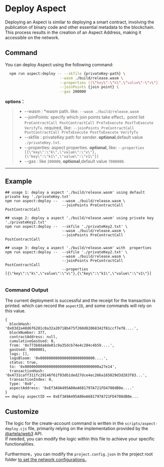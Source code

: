 # Deploy Aspect

Deploying an Aspect is similar to deploying a smart contract, involving the publication of binary code and other
essential metadata to the blockchain. This process results in the creation of an Aspect Address, making it accessible on
the network.

## Command

You can deploy Aspect using the following command:

```bash
  npm run aspect:deploy -- --skfile {privateKey-path} \
                         --wasm ./build/release.wasm \
                         --properties [{\"key\":\"k\",\"value\":\"v\"},{\"key\":\"k1\",\"value\":\"v1\"}] \
                         --joinPoints {join point} \
                         --gas 200000
```
**options：**
> * --wasm : *wasm path. like: `--wasm ./build/release.wasm `
> * --joinPoints: specify which join points take effect，point list `PreContractCall PostContractCall PreTxExecute PostTxExecute VerifyTx`. required, like: `--joinPoints PreContractCall PostContractCall PreTxExecute PostTxExecute VerifyTx`
> * --skfile : privateKey path for sender. **optional**,default value `./privateKey.txt`.
> * --properties: aspect properties. **optional**, like: `--properties [{\"key\":\"k\",\"value\":\"v\"},{\"key\":\"k1\",\"value\":\"v1\"}]`
> * --gas : like `200000`, **optional**,default value `7000000`.

---

## Example

```shell
## usage 1: deploy a aspect './build/release.wasm' using default private key './privateKey.txt'
npm run aspect:deploy --  --wasm ./build/release.wasm \
                          --joinPoints PreContractCall PostContractCall

## usage 2: deploy a aspect './build/release.wasm' using private key './privateKey2.txt'
npm run aspect:deploy --  --skfile './privateKey2.txt' \
						  --wasm ./build/release.wasm \
                          --joinPoints PreContractCall PostContractCall

## usage 3: deploy a aspect './build/release.wasm' with  properties
npm run aspect:deploy --  --skfile './privateKey2.txt' \
						  --wasm ./build/release.wasm \
                          --joinPoints PreContractCall PostContractCall
                          --properties [{\"key\":\"k\",\"value\":\"v\"},{\"key\":\"k1\",\"value\":\"v1\"}]
                          
```

### Command Output

The current deployment is successful and the receipt for the transaction is printed. which can record the `aspectID`, and some commands will rely on this value.

```shell
{
  blockHash: '0x03d2a48d6f6281c0a32a20718b475f260d82068342f81ccf7ef8....',
  blockNumber: 377,
  contractAddress: null,
  cumulativeGasUsed: 0,
  from: '0x773b8da8de01c9a35dcb74e4c204c4b59....',
  gasUsed: 9000001,
  logs: [],
  logsBloom: '0x0000000000000000000000000....',
  status: true,
  to: '0x0000000000000000000000000000000000a27e14',
  transactionHash: '0x4731caff311fc29146f61f93db1ded27dce4ec266a165029d3d283f83...',
  transactionIndex: 0,
  type: '0x0',
  aspectAddress: '0xEf3A9A495A80eA681797A721FD4708dB0e....'
}
== deploy aspectID == 0xEf3A9A495A80eA681797A721FD4708dB0e...
```

## Customize

The logic for the create-account command is written in the `scripts/aspect-deploy.cjs` file, primarily relying on the
implementation provided by the [@artela/web3](/develop/client/artela-web3.js) API.   
If needed, you can modify the logic within this file to achieve your specific functionalities.

Furthermore，you can modify the `project.config.json` in the project root folder [to set the network configurations.](/develop/reference/aspect-tool/guide/config#2network-rpc).
